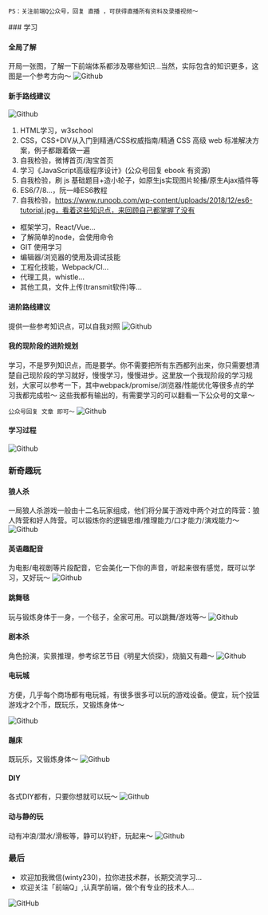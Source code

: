 
`PS：关注前端Q公众号，回复 直播 ，可获得直播所有资料及录播视频～`

​### 学习

#### 全局了解

开局一张图，了解一下前端体系都涉及哪些知识...当然，实际包含的知识更多，这图是一个参考方向～
![Github](https://raw.githubusercontent.com/LuckyWinty/blog/master/images/fit/WechatIMG22281.jpeg)

#### 新手路线建议
![Github](https://raw.githubusercontent.com/LuckyWinty/blog/master/images/fit/1.png)

1. HTML学习，w3school
2. CSS，CSS+DIV从入门到精通/CSS权威指南/精通 CSS 高级 web 标准解决方案，例子都跟着做一遍
3. 自我检验，微博首页/淘宝首页
4. 学习《JavaScript高级程序设计》(公众号回复 ebook 有资源)
5. 自我检验，刷 js 基础题目+造小轮子，如原生js实现图片轮播/原生Ajax插件等
6. ES6/7/8...，阮一峰ES6教程
7. 自我检验，https://www.runoob.com/wp-content/uploads/2018/12/es6-tutorial.jpg，看着这些知识点，来回顾自己都掌握了没有
+ 框架学习，React/Vue…
+ 了解简单的node，会使用命令
+ GIT 使用学习
+ 编辑器/浏览器的使用及调试技能
+ 工程化技能，Webpack/CI…
+ 代理工具，whistle…
+ 其他工具，文件上传(transmit软件)等…
#### 进阶路线建议
提供一些参考知识点，可以自我对照
![Github](https://raw.githubusercontent.com/LuckyWinty/blog/master/images/fit/2.png)

#### 我的现阶段的进阶规划
学习，不是罗列知识点，而是要学。你不需要把所有东西都列出来，你只需要想清楚自己现阶段的学习就好，慢慢学习，慢慢进步。这里放一个我现阶段的学习规划，大家可以参考一下，其中webpack/promise/浏览器/性能优化等很多点的学习我都完成啦～ 这些我都有输出的，有需要学习的可以翻看一下公众号的文章～

`公众号回复 文章 即可～`
![Github](https://raw.githubusercontent.com/LuckyWinty/blog/master/images/fit/%E5%89%8D%E7%AB%AF%E8%BF%9B%E9%98%B6%E9%87%91%E5%85%B8.png)


#### 学习过程

![Github](https://raw.githubusercontent.com/LuckyWinty/blog/master/images/fit/3.png)

### 新奇趣玩


#### 狼人杀

一局狼人杀游戏一般由十二名玩家组成，他们将分属于游戏中两个对立的阵营：狼人阵营和好人阵营。可以锻炼你的逻辑思维/推理能力/口才能力/演戏能力～
![Github](https://raw.githubusercontent.com/LuckyWinty/blog/master/images/fit/4.png)

#### 英语趣配音
为电影/电视剧等片段配音，它会美化一下你的声音，听起来很有感觉，既可以学习，又好玩～
![Github](https://raw.githubusercontent.com/LuckyWinty/blog/master/images/fit/5.png)

#### 跳舞毯
玩与锻炼身体于一身，一个毯子，全家可用。可以跳舞/游戏等～
![Github](https://raw.githubusercontent.com/LuckyWinty/blog/master/images/fit/6.png)

#### 剧本杀
角色扮演，实景推理，参考综艺节目《明星大侦探》，烧脑又有趣～
![Github](https://raw.githubusercontent.com/LuckyWinty/blog/master/images/fit/7.png)

#### 电玩城
方便，几乎每个商场都有电玩城，有很多很多可以玩的游戏设备。便宜，玩个投篮游戏才2个币，既玩乐，又锻炼身体～

![Github](https://raw.githubusercontent.com/LuckyWinty/blog/master/images/fit/8.png)
#### 蹦床
既玩乐，又锻炼身体～
![Github](https://raw.githubusercontent.com/LuckyWinty/blog/master/images/fit/9.png)

#### DIY
各式DIY都有，只要你想就可以玩～
![Github](https://raw.githubusercontent.com/LuckyWinty/blog/master/images/fit/10.png)

#### 动与静的玩
动有冲浪/潜水/滑板等，静可以钓虾，玩起来～
![Github](https://raw.githubusercontent.com/LuckyWinty/blog/master/images/fit/11.png)

### 最后
+ 欢迎加我微信(winty230)，拉你进技术群，长期交流学习...
+ 欢迎关注「前端Q」,认真学前端，做个有专业的技术人...

![GitHub](https://raw.githubusercontent.com/LuckyWinty/blog/master/images/qrcode/%E4%BA%8C%E7%BB%B4%E7%A0%81%E7%BE%8E%E5%8C%96%202.png)